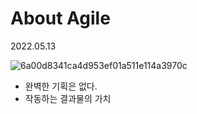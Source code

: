 # About Agile

2022.05.13

![6a00d8341ca4d953ef01a511e114a3970c](http://blog.rightbrain.co.kr/CMS1/wp-content/uploads/2015/09/6a00d8341ca4d953ef01a511e114a3970c.png)

- 완벽한 기획은 없다.
- 작동하는 결과물의 가치